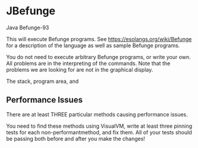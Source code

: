 # JBefunge
Java Befunge-93

This will execute Befunge programs.  See https://esolangs.org/wiki/Befunge for a description of the language as well as sample Befunge programs.

You do not need to execute arbitrary Befunge programs, or write your own.  All problems are in the interpreting of the commands.  Note that the problems we are looking for are not in the graphical display.



The stack, program area, and

## Performance Issues

There are at least THREE particular methods causing performance issues.

You need to find these methods using VisualVM, write at least three pinning tests for each non-performantmethod, and fix them.  All of your tests should be passing both before and after you make the changes!


